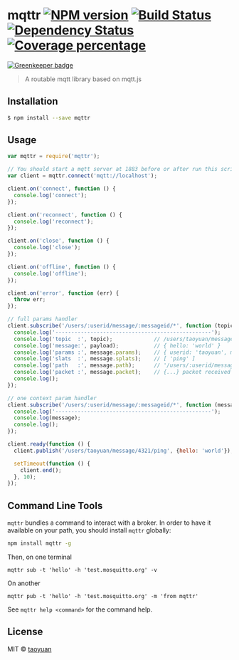 # mqttr [![NPM version][npm-image]][npm-url] [![Build Status][travis-image]][travis-url] [![Dependency Status][daviddm-image]][daviddm-url] [![Coverage percentage][coveralls-image]][coveralls-url]

[![Greenkeeper badge](https://badges.greenkeeper.io/taoyuan/mqttr.svg)](https://greenkeeper.io/)

> A routable mqtt library based on mqtt.js

## Installation

```sh
$ npm install --save mqttr
```

<a name="usage"></a>
## Usage

```js
var mqttr = require('mqttr');

// You should start a mqtt server at 1883 before or after run this script
var client = mqttr.connect('mqtt://localhost');

client.on('connect', function () {
  console.log('connect');
});

client.on('reconnect', function () {
  console.log('reconnect');
});

client.on('close', function () {
  console.log('close');
});

client.on('offline', function () {
  console.log('offline');
});

client.on('error', function (err) {
  throw err;
});

// full params handler
client.subscribe('/users/:userid/message/:messageid/*', function (topic, payload, message) {
  console.log('-------------------------------------------------');
  console.log('topic  :', topic);             // /users/taoyuan/message/4321/ping
  console.log('message:', payload);           // { hello: 'world' }
  console.log('params :', message.params);    // { userid: 'taoyuan', messageid: 4321 }
  console.log('slats  :', message.splats);    // [ 'ping' ]
  console.log('path   :', message.path);      // '/users/:userid/message/:messageid/:method'
  console.log('packet :', message.packet);    // {...} packet received packet, as defined in mqtt-packet
  console.log();
});

// one context param handler
client.subscribe('/users/:userid/message/:messageid/*', function (message) {
  console.log('-------------------------------------------------');
  console.log(message);
  console.log();
});

client.ready(function () {
  client.publish('/users/taoyuan/message/4321/ping', {hello: 'world'});

  setTimeout(function () {
    client.end();
  }, 10);
});

```


<a name="cli"></a>
## Command Line Tools

`mqttr` bundles a command to interact with a broker.
In order to have it available on your path, you should install `mqttr` globally:

```sh
npm install mqttr -g
```

Then, on one terminal

```
mqttr sub -t 'hello' -h 'test.mosquitto.org' -v
```

On another

```
mqttr pub -t 'hello' -h 'test.mosquitto.org' -m 'from mqttr'
```

See `mqttr help <command>` for the command help.


## License

MIT © [taoyuan](towyuan#outlook.com)


[npm-image]: https://badge.fury.io/js/mqttr.svg
[npm-url]: https://npmjs.org/package/mqttr
[travis-image]: https://travis-ci.org/taoyuan/mqttr.svg?branch=master
[travis-url]: https://travis-ci.org/taoyuan/mqttr
[daviddm-image]: https://david-dm.org/taoyuan/mqttr.svg?theme=shields.io
[daviddm-url]: https://david-dm.org/taoyuan/mqttr
[coveralls-image]: https://coveralls.io/repos/taoyuan/mqttr/badge.svg
[coveralls-url]: https://coveralls.io/r/taoyuan/mqttr
